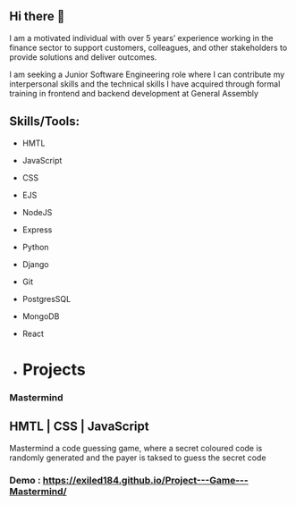 ## Hi there 👋

I am a motivated individual with over 5 years’ experience working in the finance sector to support customers, colleagues, and other stakeholders to provide solutions and deliver outcomes.

I am seeking a Junior Software Engineering role where I can contribute my interpersonal skills and the technical skills I have acquired through formal training in frontend and backend development at General Assembly

## Skills/Tools:

- HMTL
- JavaScript
- CSS
- EJS
- NodeJS
- Express
- Python
- Django
- Git
- PostgresSQL
- MongoDB
- React

- # Projects

### Mastermind

## HMTL | CSS | JavaScript

Mastermind a code guessing game, where a secret coloured code is randomly generated and the payer is taksed to guess the secret code

### Demo : https://exiled184.github.io/Project---Game---Mastermind/
